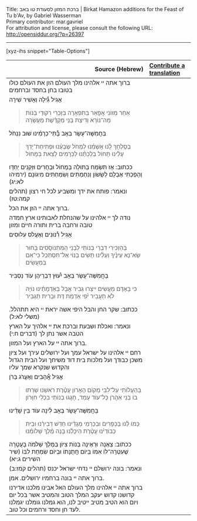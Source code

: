 <html>
<head></head>
<body>
Title: ברכת המזון לסעודת טו באב | Birkat Hamazon additions for the Feast of Tu b'Av, by Gabriel Wasserman<br />
Primary contributor: mar.gavriel<br />
For attribution and license, please consult the following URL: <a href="http://opensiddur.org/?p=26397">http://opensiddur.org/?p=26397</a>
<p />
<hr />

[xyz-ihs snippet="Table-Options"]<table style="margin-left: auto; margin-right: auto;" class="draggable">
<thead><tr><th id="x" style="text-align: right;">Source (Hebrew)</th><th style="text-align: left;"><a href="https://opensiddur.org/contributing/upload/">Contribute a translation</a></th></tr></thead>
<tbody>
<tr><td style="vertical-align:top;" >
<div class="liturgy" lang="he">
ברוך אתה 
יי אלהינו 
מלך העולם 
הזן את העולם 
כולו בטובו בחן 
בחסד וברחמים
</span></div></td>
 
<td style="vertical-align:top;" >
<div class="english" lang="en">

</div></td></tr>


<tr><td style="vertical-align:top;" >
<div class="liturgy" lang="he">
אָגִיל
גִּ֯ילָה וְאָשִׁיר שִׁירָה
<blockquote>אַחַר מְזוֹנִי אֲפָאֵר בְּתִפְאָרָה
בְּזָכְרִי רִקּוּדֵי בְּנוֹת מַה־נּוֹרָא
וְדִיצַת בְּנֵי מְקֻדֶּ֫שֶׁת מֵעֲשָׂרָה</blockquote>
בַּחֲמִשָּׁה־עָשָׂר בְּאָב
בָּ֯תֵּי־כְרָמֵ֫ינוּ שׁוּב נִנְחֹל
<blockquote>בְּסָלְחָךְ לָ֫נוּ אֲשָׁמֵ֫נוּ לִמְחֹל
שַׂבְּעֵ֫נוּ וּפְתִיחַת־יָדְךָ עָלֵ֫ינוּ תָּחוֹל
בְּלֶכְתֵּ֫נוּ לַכְּרָמִים לָצֵאת בְּמָחוֹל</blockquote>
ככתוב: אָז תִּשְׂמַח בְּתוּלָה בְּמָחוֹל 
וּבַחֻרִים וּזְקֵנִים יַחְדָּו 
וְהָפַכְתִּי אֶבְלָם לְשָׂשׂוֹן 
וְנִחַמְתִּים וְשִׂמַּחְתִּים מִיגוֹנָם׃ <span class="citation">(ירמיהו לא:יג)</span>
</span></div></td>
 
<td style="vertical-align:top;" >
<div class="english" lang="en">

</div></td></tr>


<tr><td style="vertical-align:top;" >
<div class="liturgy" lang="he">
ונאמר: פותח את ידך 
ומשביע לכל חי רצון <span class="citation">(תהלים קמה:טז)</span>
</span></div></td>
 
<td style="vertical-align:top;" >
<div class="english" lang="en">

</div></td></tr>


<tr><td style="vertical-align:top;" >
<div class="liturgy" lang="he">
ברוך אתה יי הזן את הכל.
</span></div></td>
 
<td style="vertical-align:top;" >
<div class="english" lang="en">

</div></td></tr>


<tr><td style="vertical-align:top;" >
<div class="liturgy" lang="he">
נודה לך יי אלהינו 
על שהנחלת לאבותינו 
ארץ חמדה טובה ורחבה 
ברית ותורה 
חיים ומזון
</span></div></td>
 
<td style="vertical-align:top;" >
<div class="english" lang="en">

</div></td></tr>


<tr><td style="vertical-align:top;" >
<div class="liturgy" lang="he">
אָגִיל
רִ֯נּוּנִים וְאֶעֱלֹס עִלּוּסִים
<blockquote>בְּהַזְכִּירִי דִבְרֵי בְנוֹתַי לְבָנַי הַמִּתְנוֹסֲסִים
בָּחוּר שָׂא־נָא עֵינֶ֫יךָ וְעָלֵ֫ינוּ תָּשִׂים
בְּנוֹי אַל־תִּסְתַּכֵּל כִּי־אִם בְּמַעֲשִׂים</blockquote>
בַּחֲמִשָּׁה־עָשָׂר בְּאָב
יִ֯עוּץ דִּבְרֵיהֶן עוֹד נַסְבִּיר
<blockquote>כִּי בָאָדָם מַעֲשִׂים יִיצְרוּ גְּבִיר
אֲבָל בְּאַדְמָתֵ֫ינוּ נוֹיָהּ לֹא תַעֲבִיר
יֹ֫פִי אַדְמַת דָּת וּבְרִית תַּגְבִּיר</blockquote>
ככתוב: שקר החן 
והבל היפי 
אשה יראת יי 
היא תתהלל. <span class="citation">(משלי לא:ל)</span>
</span></div></td>
 
<td style="vertical-align:top;" >
<div class="english" lang="en">

</div></td></tr>


<tr><td style="vertical-align:top;" >
<div class="liturgy" lang="he">
ונאמר: ואכלת ושבעת וברכת את יי אלהיך 
על הארץ הטֹבה אשר נתן לך <span class="citation">(דברים ח:י)</span>
</span></div></td>
 
<td style="vertical-align:top;" >
<div class="english" lang="en">

</div></td></tr>


<tr><td style="vertical-align:top;" >
<div class="liturgy" lang="he">
ברוך אתה יי על הארץ ועל המזון.
</span></div></td>
 
<td style="vertical-align:top;" >
<div class="english" lang="en">

</div></td></tr>


<tr><td style="vertical-align:top;" >
<div class="liturgy" lang="he">
רחם יי אלהינו 
על ישראל עמך 
ועל ירושלים עירך 
ועל ציון משכן כבודך 
ועל מלכות בית דוד משיחך 
ועל הבית הגדול והקדוש שנקרא שמך עליו
</span></div></td>
 
<td style="vertical-align:top;" >
<div class="english" lang="en">

</div></td></tr>


<tr><td style="vertical-align:top;" >
<div class="liturgy" lang="he">
אָגִיל
אֲ֯הָבִים וְאֶעֱרֹג בְּרֹן
<blockquote>בְּהַעֲלוֹתִי עַל־לִבִּי מְקוֹם הָאָרוֹן
עֲטֶ֫רֶת רֹאשֵׁנוּ שֵׁרְתוּ בוֹ בְּנֵי אַהֲרֹן
כָּל־עוֹד עָמַד, חָגֲגוּ בְנוֹתַי בִּכְלֵי חִוָּרוֹן</blockquote>
בַּחֲמִשָּׁה־עָשָׂר בְּאָב
לִ֫ינָה עוֹד בֵּין שָׁדֵ֫ינוּ
<blockquote>כְּמוֹ לַ֫נּוּ בַּכְּפָרִים וּבְכַרְמֵי מְגָדֵ֫ינוּ
חַדֵּשׁ דְּבִירֵ֫נוּ וּבֵית כְּבוֹדֵי֫נוּ
עֲטֶ֫רֶת הֵיכָלֵ֫נוּ בָּנָה מֶ֫לֶךְ שְׁלוֹמֵ֫נוּ</blockquote>
ככתוב: צְאֶנָה  וּרְאֶינָה בְּנוֹת צִיּוֹן בַּמֶּלֶךְ שְׁלֹמֹה 
בָּעֲטָרָה שֶׁעִטְּרָה־לּוֹ אִמּוֹ 
בְּיוֹם חֲתֻנָּתוֹ 
וּבְיוֹם שִׂמְחַת לִבּוֹ <span class="citation">(שיר השירים ג:יא)</span>
</span></div></td>
 
<td style="vertical-align:top;" >
<div class="english" lang="en">

</div></td></tr>


<tr><td style="vertical-align:top;" >
<div class="liturgy" lang="he">
ונאמר: בונה ירושלם יי נדחי ישראל יכנס <span class="citation">(תהלים קמז:ב)</span>
</span></div></td>
 
<td style="vertical-align:top;" >
<div class="english" lang="en">

</div></td></tr>


<tr><td style="vertical-align:top;" >
<div class="liturgy" lang="he">
ברוך אתה יי בונה ברחמיו ירושלים. 
אמן.
</span></div></td>
 
<td style="vertical-align:top;" >
<div class="english" lang="en">

</div></td></tr>


<tr><td style="vertical-align:top;" >
<div class="liturgy" lang="he">
ברוך אתה 
יי אלהינו 
מלך העולם 
האל 
אבינו מלכנו 
אדירנו קדושנו 
קדוש יעקב 
המלך הטוב והמטיב 
אשר בכל יום ויום 
הוא הטיב מטיב ייטיב לנו, 
הוא גמלנו גומלנו יגמלנו לעד חן וחסד ורחמים וכל טוב.
</span></div></td>
 
<td style="vertical-align:top;" >
<div class="english" lang="en">

</span></div></td></tr>
</tbody></table>
</body>
</html>